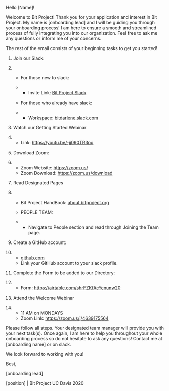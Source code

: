 Hello [Name]! 

Welcome to Bit Project! Thank you for your application and interest in Bit Project. My name is [onboarding lead] and I will be guiding you through your onboarding process! I am here to ensure a smooth and streamlined process of fully integrating you into our organization. Feel free to ask me any questions or inform me of your concerns.

The rest of the email consists of your beginning tasks to get you started!

1. Join our Slack:

2. - For those new to slack:

   - - Invite Link: [Bit Project Slack](https://join.slack.com/t/bitdarlene/shared_invite/zt-9t88xlbb-DHBCQWOUZfu87P376dEEgQ)

   - For those who already have slack:

   - - Workspace: [bitdarlene.slack.com](http://bitdarlene.slack.com/)

3. Watch our Getting Started Webinar

4. - Link: https://youtu.be/-jj090TR3po

5. Download Zoom:

6. - Zoom Website: https://zoom.us/
   - Zoom Download: https://zoom.us/download

7. Read Designated Pages

8. - Bit Project HandBook: [about.bitproject.org](http://about.bitproject.org/)

   - PEOPLE TEAM: 

   - - Navigate to People section and read through Joining the Team page. 

9. Create a GitHub account:

10. - [github.com](http://github.com/)
    - Link your GitHub account to your slack profile. 

11. Complete the Form to be added to our Directory: 

12. - Form: https://airtable.com/shrFZKfAcYcnunw20

13. Attend the Welcome Webinar 

14. - 11 AM on MONDAYS
    - Zoom Link: https://zoom.us/j/4639175564

Please follow all steps. Your designated team manager will provide you with your next task(s). Once again, I am here to help you throughout your whole onboarding process so do not hesitate to ask any questions! Contact me at [onboarding name] or on slack. 

We look forward to working with you! 

Best,

[onboarding lead] 

[position] | Bit Project UC Davis 2020